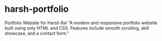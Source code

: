 # harsh-portfolio
Portfolio Website for Harsh Rai "A modern and responsive portfolio website built using only HTML and CSS. Features include smooth scrolling, skill showcase, and a contact form."
